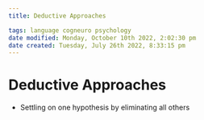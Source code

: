 ```yaml
---
title: Deductive Approaches

tags: language cogneuro psychology 
date modified: Monday, October 10th 2022, 2:02:30 pm
date created: Tuesday, July 26th 2022, 8:33:15 pm
---
```


# Deductive Approaches
- Settling on one hypothesis by eliminating all others

